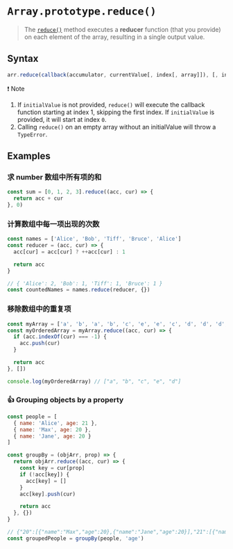 # `Array.prototype.reduce()`

> The [`reduce()`](https://developer.mozilla.org/en-US/docs/Web/JavaScript/Reference/Global_Objects/Array/Reduce) method executes a **reducer** function (that you provide) on each element of the array, resulting in a single output value.

## Syntax

```js
arr.reduce(callback(accumulator, currentValue[, index[, array]]), [, initialValue])
```

:exclamation: Note

1. If `initialValue` is not provided, `reduce()` will execute the callback function starting at index 1, skipping the first index. If `initialValue` is provided, it will start at index `0`.
1. Calling `reduce()` on an empty array without an initialValue will throw a `TypeError`.

## Examples

### 求 number 数组中所有项的和

```js
const sum = [0, 1, 2, 3].reduce((acc, cur) => {
  return acc + cur
}, 0)
```

### 计算数组中每一项出现的次数

```js
const names = ['Alice', 'Bob', 'Tiff', 'Bruce', 'Alice']
const reducer = (acc, cur) => {
  acc[cur] = acc[cur] ? ++acc[cur] : 1

  return acc
}

// { 'Alice': 2, 'Bob': 1, 'Tiff': 1, 'Bruce': 1 }
const countedNames = names.reduce(reducer, {})
```

### 移除数组中的重复项

```js
const myArray = ['a', 'b', 'a', 'b', 'c', 'e', 'e', 'c', 'd', 'd', 'd', 'd']
const myOrderedArray = myArray.reduce((acc, cur) => {
  if (acc.indexOf(cur) === -1) {
    acc.push(cur)
  }

  return acc
}, [])

console.log(myOrderedArray) // ["a", "b", "c", "e", "d"]
```

### :+1: Grouping objects by a property

```js
const people = [
  { name: 'Alice', age: 21 },
  { name: 'Max', age: 20 },
  { name: 'Jane', age: 20 }
]

const groupBy = (objArr, prop) => {
  return objArr.reduce((acc, cur) => {
    const key = cur[prop]
    if (!acc[key]) {
      acc[key] = []
    }
    acc[key].push(cur)

    return acc
  }, {})
}

// {"20":[{"name":"Max","age":20},{"name":"Jane","age":20}],"21":[{"name":"Alice","age":21}]}
const groupedPeople = groupBy(people, 'age')
```
